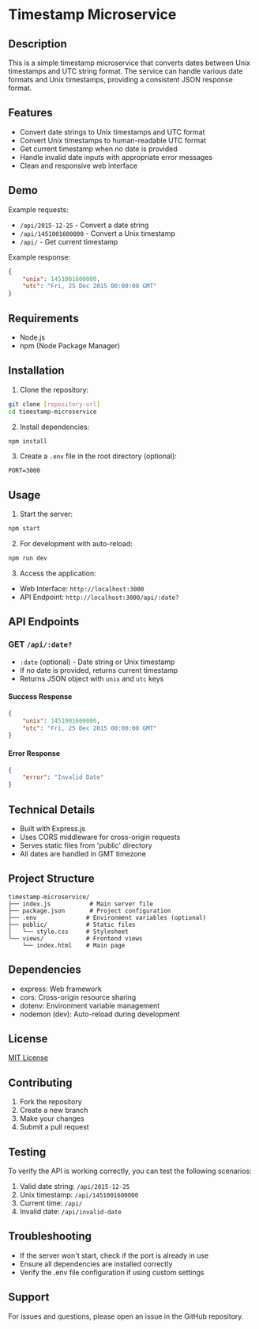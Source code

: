 # Timestamp Microservice

## Description
This is a simple timestamp microservice that converts dates between Unix timestamps and UTC string format. The service can handle various date formats and Unix timestamps, providing a consistent JSON response format.

## Features
- Convert date strings to Unix timestamps and UTC format
- Convert Unix timestamps to human-readable UTC format
- Get current timestamp when no date is provided
- Handle invalid date inputs with appropriate error messages
- Clean and responsive web interface

## Demo
Example requests:
- `/api/2015-12-25` - Convert a date string
- `/api/1451001600000` - Convert a Unix timestamp
- `/api/` - Get current timestamp

Example response:
```json
{
    "unix": 1451001600000,
    "utc": "Fri, 25 Dec 2015 00:00:00 GMT"
}
```

## Requirements
- Node.js
- npm (Node Package Manager)

## Installation
1. Clone the repository:
```bash
git clone [repository-url]
cd timestamp-microservice
```

2. Install dependencies:
```bash
npm install
```

3. Create a `.env` file in the root directory (optional):
```
PORT=3000
```

## Usage
1. Start the server:
```bash
npm start
```

2. For development with auto-reload:
```bash
npm run dev
```

3. Access the application:
- Web Interface: `http://localhost:3000`
- API Endpoint: `http://localhost:3000/api/:date?`

## API Endpoints

### GET `/api/:date?`
- `:date` (optional) - Date string or Unix timestamp
- If no date is provided, returns current timestamp
- Returns JSON object with `unix` and `utc` keys

#### Success Response
```json
{
    "unix": 1451001600000,
    "utc": "Fri, 25 Dec 2015 00:00:00 GMT"
}
```

#### Error Response
```json
{
    "error": "Invalid Date"
}
```

## Technical Details
- Built with Express.js
- Uses CORS middleware for cross-origin requests
- Serves static files from 'public' directory
- All dates are handled in GMT timezone

## Project Structure
```
timestamp-microservice/
├── index.js           # Main server file
├── package.json       # Project configuration
├── .env              # Environment variables (optional)
├── public/           # Static files
│   └── style.css     # Stylesheet
└── views/            # Frontend views
    └── index.html    # Main page
```

## Dependencies
- express: Web framework
- cors: Cross-origin resource sharing
- dotenv: Environment variable management
- nodemon (dev): Auto-reload during development

## License
[MIT License](LICENSE)

## Contributing
1. Fork the repository
2. Create a new branch
3. Make your changes
4. Submit a pull request

## Testing
To verify the API is working correctly, you can test the following scenarios:
1. Valid date string: `/api/2015-12-25`
2. Unix timestamp: `/api/1451001600000`
3. Current time: `/api/`
4. Invalid date: `/api/invalid-date`

## Troubleshooting
- If the server won't start, check if the port is already in use
- Ensure all dependencies are installed correctly
- Verify the .env file configuration if using custom settings

## Support
For issues and questions, please open an issue in the GitHub repository.
